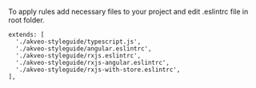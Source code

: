 To apply rules add necessary files to your project and edit .eslintrc file in root folder.

```
extends: [
  './akveo-styleguide/typescript.js',
  './akveo-styleguide/angular.eslintrc',
  './akveo-styleguide/rxjs.eslintrc',
  './akveo-styleguide/rxjs-angular.eslintrc',
  './akveo-styleguide/rxjs-with-store.eslintrc',
],
```
